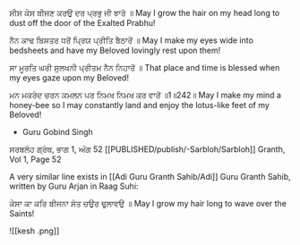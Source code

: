 ਸੀਸ ਕੇਸ ਬੀਜਣ ਕਰਉ ਦਰ ਪ੍ਰਭੁ ਜੀ ਝਾਰੋ ॥
May I grow the hair on my head long to dust off the door of the Exalted Prabhu!

ਨੈਨ ਕਾਢ ਬਿਸਤਰ ਧਰੋਂ ਪ੍ਰਿਯ ਪ੍ਰੀਤਿ ਬੈਠਾਰੋਂ ॥
May I make my eyes wide into bedsheets and have my Beloved lovingly rest upon them!

ਸਾ ਮੂਰਤਿ ਘਰੀ ਸੁਲਖਨੀ ਪ੍ਰੀਤਮ ਨੈਨ ਨਿਹਾਰੋਂ ॥
That place and time is blessed when my eyes gaze upon my Beloved!

ਮਨ ਮਕਰੰਦ ਚਰਨ ਕਮਲਨ ਪਰ ਨਿਮਖ ਨਿਮਖ ਕਰ ਵਾਰੋਂ ॥1॥242॥
May I make my mind a honey-bee so I may constantly land and enjoy the lotus-like feet of my Beloved!

-   Guru Gobind Singh

ਸਰਬਲੋਹ ਗ੍ਰੰਥ, ਭਾਗ 1, ਅੰਗ 52
[[PUBLISHED/publish/-Sarbloh/Sarbloh]] Granth, Vol 1, Page 52


A very similar line exists in [[Adi Guru Granth Sahib/Adi]] Guru Granth Sahib, written by Guru Arjan in Raag Suhi:⁣

ਕੇਸਾ ਕਾ ਕਰਿ ਬੀਜਨਾ ਸੰਤ ਚਉਰ ਢੁੁਲਾਵਉ ॥⁣
May I grow my hair long to wave over the Saints!


![[kesh .png]]